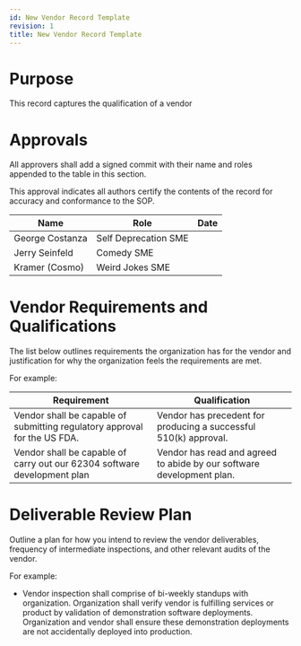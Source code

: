 ```yaml
---
id: New Vendor Record Template
revision: 1
title: New Vendor Record Template
---
```


# Purpose

This record captures the qualification of a vendor 

# Approvals

All approvers shall add a signed commit with their name and roles appended to the table in this section.

This approval indicates all authors certify the contents of the record for accuracy and conformance to the SOP.

| Name | Role | Date |
|---|---|---|
| George Costanza | Self Deprecation SME |
| Jerry Seinfeld | Comedy SME |
| Kramer (Cosmo) | Weird Jokes SME |

# Vendor Requirements and Qualifications

The list below outlines requirements the organization has for the vendor and justification for why the organization feels the requirements are met.

For example:

Requirement | Qualification
---|---
Vendor shall be capable of submitting regulatory approval for the US FDA. | Vendor has precedent for producing a successful 510(k) approval.
Vendor shall be capable of carry out our 62304 software development plan | Vendor has read and agreed to abide by our software development plan.

# Deliverable Review Plan

Outline a plan for how you intend to review the vendor deliverables, frequency of intermediate inspections, and other relevant audits of the vendor.
 
For example:

- Vendor inspection shall comprise of bi-weekly standups with organization. Organization shall verify vendor is fulfilling services or product by validation of demonstration software deployments. Organization and vendor shall ensure these demonstration deployments are not accidentally deployed into production.

